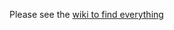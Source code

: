 Please see the [wiki to find everything](https://github.com/BrianMKauf/EverythingAnEngineerShouldKnow/wiki)

